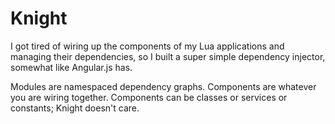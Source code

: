 # Knight

I got tired of wiring up the components of my Lua applications and managing
their dependencies, so I built a super simple dependency injector, somewhat
like Angular.js has.

Modules are namespaced dependency graphs. Components are whatever you are
wiring together. Components can be classes or services or constants; Knight
doesn't care.

